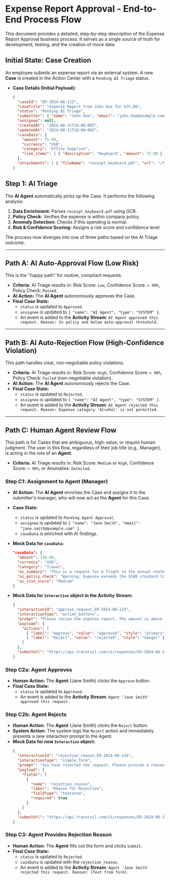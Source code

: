 # Expense Report Approval - End-to-End Process Flow

This document provides a detailed, step-by-step description of the Expense Report Approval business process. It serves as a single source of truth for development, testing, and the creation of mock data.

## Initial State: Case Creation

An employee submits an expense report via an external system. A new **Case** is created in the Action Center with a `Pending AI Triage` status.

*   **Case Details (Initial Payload):**
    ```json
    {
      "caseId": "ER-2024-08-123",
      "caseTitle": "Expense Report from John Doe for $75.00",
      "status": "Pending AI Triage",
      "submitter": { "name": "John Doe", "email": "john.doe@example.com" },
      "assignee": null,
      "createdAt": "2024-08-21T10:00:00Z",
      "updatedAt": "2024-08-21T10:00:00Z",
      "caseData": {
        "amount": 75.00,
        "currency": "USD",
        "category": "Office Supplies",
        "line_items": [ { "description": "Keyboard", "amount": 75.00 } ]
      },
      "attachments": [ { "fileName": "receipt_keyboard.pdf", "url": "/files/receipt1.pdf" } ]
    }
    ```

## Step 1: AI Triage

The **AI Agent** automatically picks up the Case. It performs the following analysis:
1.  **Data Enrichment:** Parses `receipt_keyboard.pdf` using OCR.
2.  **Policy Check:** Verifies the expense is within company policy.
3.  **Anomaly Detection:** Checks if this spending is normal.
4.  **Risk & Confidence Scoring:** Assigns a risk score and confidence level.

The process now diverges into one of three paths based on the AI Triage outcome.

---

## Path A: AI Auto-Approval Flow (Low Risk)

This is the "happy path" for routine, compliant requests.

*   **Criteria:** AI Triage results in: Risk Score: `Low`, Confidence Score: `> 99%`, Policy Check: `Passed`.
*   **AI Action:** The **AI Agent** autonomously approves the Case.
*   **Final Case State:**
    *   `status` is updated to `Approved`.
    *   `assignee` is updated to `{ "name": "AI Agent", "type": "SYSTEM" }`.
    *   An event is added to the **Activity Stream**: `AI Agent approved this request. Reason: In policy and below auto-approval threshold.`

---

## Path B: AI Auto-Rejection Flow (High-Confidence Violation)

This path handles clear, non-negotiable policy violations.

*   **Criteria:** AI Triage results in: Risk Score: `High`, Confidence Score: `> 99%`, Policy Check: `Failed` (non-negotiable violation).
*   **AI Action:** The **AI Agent** autonomously rejects the Case.
*   **Final Case State:**
    *   `status` is updated to `Rejected`.
    *   `assignee` is updated to `{ "name": "AI Agent", "type": "SYSTEM" }`.
    *   An event is added to the **Activity Stream**: `AI Agent rejected this request. Reason: Expense category 'Alcohol' is not permitted.`

---

## Path C: Human Agent Review Flow

This path is for Cases that are ambiguous, high-value, or require human judgment. The user in this flow, regardless of their job title (e.g., Manager), is acting in the role of an **Agent**.

*   **Criteria:** AI Triage results in: Risk Score: `Medium` or `High`, Confidence Score: `< 99%`, or Anomalies: `Detected`.

### Step C1: Assignment to Agent (Manager)

*   **AI Action:** The **AI Agent** enriches the Case and assigns it to the submitter's manager, who will now act as the **Agent** for this Case.
*   **Case State:**
    *   `status` is updated to `Pending Agent Approval`.
    *   `assignee` is updated to `{ "name": "Jane Smith", "email": "jane.smith@example.com" }`.
    *   `caseData` is enriched with AI findings.

*   **Mock Data for `caseData`:**
    ```json
    "caseData": {
      "amount": 750.00,
      "currency": "USD",
      "category": "Travel",
      "ai_summary": "This is a request for a flight to the annual conference.",
      "ai_policy_check": "Warning: Expense exceeds the $500 standard limit for this role.",
      "ai_risk_score": "Medium"
    }
    ```
*   **Mock Data for `Interaction` object in the Activity Stream:**
    ```json
    {
      "interactionId": "approve_request_ER-2024-08-124",
      "interactionType": "action_buttons",
      "prompt": "Please review the expense report. The amount is above the standard policy limit.",
      "payload": {
        "actions": [
          { "label": "Approve", "value": "approved", "style": "primary" },
          { "label": "Reject", "value": "rejected", "style": "danger" }
        ]
      },
      "submitUrl": "https://api.tracerail.com/v1/responses/ER-2024-08-124"
    }
    ```

### Step C2a: Agent Approves

*   **Human Action:** The **Agent** (Jane Smith) clicks the `Approve` button.
*   **Final Case State:**
    *   `status` is updated to `Approved`.
    *   An event is added to the **Activity Stream**: `Agent 'Jane Smith' approved this request.`

### Step C2b: Agent Rejects

*   **Human Action:** The **Agent** (Jane Smith) clicks the `Reject` button.
*   **System Action:** The system logs the `Reject` action and immediately presents a new interaction prompt to the Agent.
*   **Mock Data for new `Interaction` object:**
    ```json
    {
      "interactionId": "rejection_reason_ER-2024-08-124",
      "interactionType": "simple_form",
      "prompt": "You have rejected the request. Please provide a reason that will be sent to the employee.",
      "payload": {
        "fields": [
          {
            "name": "rejection_reason",
            "label": "Reason for Rejection",
            "fieldType": "textarea",
            "required": true
          }
        ]
      },
      "submitUrl": "https://api.tracerail.com/v1/responses/ER-2024-08-124"
    }
    ```

### Step C3: Agent Provides Rejection Reason

*   **Human Action:** The **Agent** fills out the form and clicks `Submit`.
*   **Final Case State:**
    *   `status` is updated to `Rejected`.
    *   `caseData` is updated with the `rejection_reason`.
    *   An event is added to the **Activity Stream**: `Agent 'Jane Smith' rejected this request. Reason: [Text from form].`
